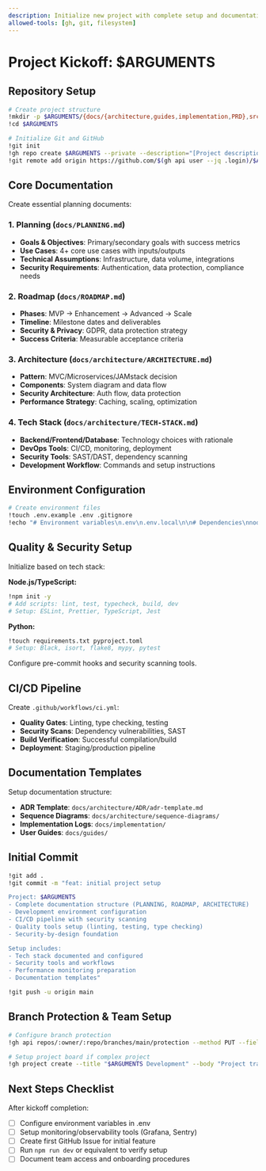 ```yaml
---
description: Initialize new project with complete setup and documentation
allowed-tools: [gh, git, filesystem]
---
```


# Project Kickoff: $ARGUMENTS

## Repository Setup

```bash
# Create project structure
!mkdir -p $ARGUMENTS/{docs/{architecture,guides,implementation,PRD},src,tests,.github/workflows}
!cd $ARGUMENTS

# Initialize Git and GitHub
!git init
!gh repo create $ARGUMENTS --private --description="[Project description]"
!git remote add origin https://github.com/$(gh api user --jq .login)/$ARGUMENTS.git
```

## Core Documentation

Create essential planning documents:

### 1. Planning (`docs/PLANNING.md`)

- **Goals & Objectives**: Primary/secondary goals with success metrics
- **Use Cases**: 4+ core use cases with inputs/outputs
- **Technical Assumptions**: Infrastructure, data volume, integrations
- **Security Requirements**: Authentication, data protection, compliance needs

### 2. Roadmap (`docs/ROADMAP.md`)

- **Phases**: MVP → Enhancement → Advanced → Scale
- **Timeline**: Milestone dates and deliverables
- **Security & Privacy**: GDPR, data protection strategy
- **Success Criteria**: Measurable acceptance criteria

### 3. Architecture (`docs/architecture/ARCHITECTURE.md`)

- **Pattern**: MVC/Microservices/JAMstack decision
- **Components**: System diagram and data flow
- **Security Architecture**: Auth flow, data protection
- **Performance Strategy**: Caching, scaling, optimization

### 4. Tech Stack (`docs/architecture/TECH-STACK.md`)

- **Backend/Frontend/Database**: Technology choices with rationale
- **DevOps Tools**: CI/CD, monitoring, deployment
- **Security Tools**: SAST/DAST, dependency scanning
- **Development Workflow**: Commands and setup instructions

## Environment Configuration

```bash
# Create environment files
!touch .env.example .env .gitignore
!echo "# Environment variables\n.env\n.env.local\n\n# Dependencies\nnode_modules/\n__pycache__/\n\n# Build outputs\ndist/\nbuild/\n*.log" > .gitignore
```

## Quality & Security Setup

Initialize based on tech stack:

**Node.js/TypeScript:**

```bash
!npm init -y
# Add scripts: lint, test, typecheck, build, dev
# Setup: ESLint, Prettier, TypeScript, Jest
```

**Python:**

```bash
!touch requirements.txt pyproject.toml
# Setup: Black, isort, flake8, mypy, pytest
```

Configure pre-commit hooks and security scanning tools.

## CI/CD Pipeline

Create `.github/workflows/ci.yml`:

- **Quality Gates**: Linting, type checking, testing
- **Security Scans**: Dependency vulnerabilities, SAST
- **Build Verification**: Successful compilation/build
- **Deployment**: Staging/production pipeline

## Documentation Templates

Setup documentation structure:

- **ADR Template**: `docs/architecture/ADR/adr-template.md`
- **Sequence Diagrams**: `docs/architecture/sequence-diagrams/`
- **Implementation Logs**: `docs/implementation/`
- **User Guides**: `docs/guides/`

## Initial Commit

```bash
!git add .
!git commit -m "feat: initial project setup

Project: $ARGUMENTS
- Complete documentation structure (PLANNING, ROADMAP, ARCHITECTURE)
- Development environment configuration
- CI/CD pipeline with security scanning
- Quality tools setup (linting, testing, type checking)
- Security-by-design foundation

Setup includes:
- Tech stack documented and configured
- Security tools and workflows
- Performance monitoring preparation
- Documentation templates"

!git push -u origin main
```

## Branch Protection & Team Setup

```bash
# Configure branch protection
!gh api repos/:owner/:repo/branches/main/protection --method PUT --field required_status_checks='{"strict":true,"contexts":["ci"]}'

# Setup project board if complex project
!gh project create --title "$ARGUMENTS Development" --body "Project tracking for $ARGUMENTS"
```

## Next Steps Checklist

After kickoff completion:

- [ ] Configure environment variables in .env
- [ ] Setup monitoring/observability tools (Grafana, Sentry)
- [ ] Create first GitHub Issue for initial feature
- [ ] Run `npm run dev` or equivalent to verify setup
- [ ] Document team access and onboarding procedures
